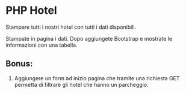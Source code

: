 # PHP Hotel

Stampare tutti i nostri hotel con tutti i dati disponibili.

Stampate in pagina i dati.
Dopo aggiungete Bootstrap e mostrate le informazioni con una tabella.

## Bonus:
1. Aggiungere un form ad inizio pagina che tramite una richiesta GET permetta di filtrare gli hotel che hanno un parcheggio.